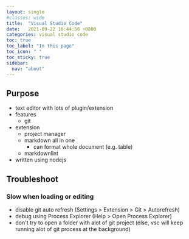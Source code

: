 ```yaml
---
layout: single
#classes: wide
title:  "Visual Studio Code"
date:   2021-09-22 16:44:50 +0800
categories: visual studio code
toc: true
toc_label: "In this page"
toc_icon: " "
toc_sticky: true
sidebar:
  nav: "about"
---
```


## Purpose

* text editor with lots of plugin/extension
* features
  * git
* extension
  * project manager
  * markdown all in one
    * can format whole document (e.g. table)
  * markdownlint
* written using nodejs

## Troubleshoot

### Slow when loading or editing

* disable git auto refresh (Settings > Extension > Git > Autorefresh)
* debug using Process Explorer (Help > Open Process Explorer)
* don't try to open a folder with alot of git project (else, vsc will keep running alot of git process at the background)
